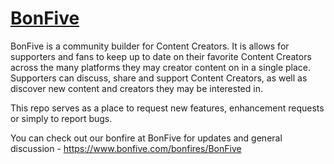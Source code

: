 # [BonFive](https://www.bonfive.com/)

BonFive is a community builder for Content Creators. It is allows for supporters and fans to keep up to date on their favorite Content Creators across the many platforms they may creator content on in a single place. Supporters can discuss, share and support Content Creators, as well as discover new content and creators they may be interested in.

This repo serves as a place to request new features, enhancement requests or simply to report bugs.

You can check out our bonfire at BonFive for updates and general discussion - https://www.bonfive.com/bonfires/BonFive
